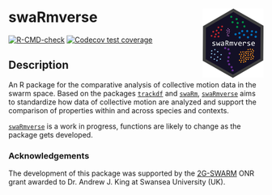 # swaRmverse  <img src="man/figures/logo.png" align="right" alt="" width="120" />

<!-- badges: start -->
[![R-CMD-check](https://github.com/marinapapa/swaRmverse/actions/workflows/R-CMD-check.yml/badge.svg)](https://github.com/marinapapa/swaRmverse/actions/workflows/R-CMD-check.yml)
[![Codecov test coverage](https://codecov.io/gh/marinapapa/swaRmverse/branch/main/graph/badge.svg)](https://app.codecov.io/gh/marinapapa/swaRmverse?branch=main)

<!-- badges: end -->
## Description 
An R package for the comparative analysis of collective motion data in the swarm space. 
Based on the packages [`trackdf`](https://github.com/swarm-lab/trackdf) and [`swaRm`](https://github.com/swarm-lab/swaRm), [`swaRmverse`](https://github.com/marinapapa/swaRmverse) aims to standardize how data of collective motion are analyzed and support the comparison of properties within and across species and contexts.

[`swaRmverse`](https://github.com/marinapapa/swaRmverse) is a work in progress, functions are likely to change as the package gets developed. 

### Acknowledgements
The development of this package was supported by the [2G-SWARM](https://www.shoalgroup.org/2g-swarm) ONR grant awarded to Dr. Andrew J. King at Swansea University (UK).